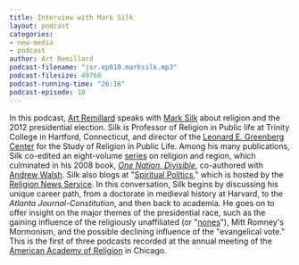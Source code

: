 ```yaml
---
title: Interview with Mark Silk
layout: podcast
categories:
- new-media
- podcast
author: Art Remillard
podcast-filename: "jsr.ep010.marksilk.mp3"
podcast-filesize: 49768
podcast-running-time: "26:16"
podcast-episode: 10
---
```


In this podcast, [Art Remillard][] speaks with [Mark Silk][] about religion and the 2012 presidential election. Silk is Professor of Religion in Public life at Trinity College in Hartford, Connecticut, and director of the [Leonard E. Greenberg Center][] for the Study of Religion in Public Life. Among his many publications, Silk co-edited an eight-volume [series][] on religion and region, which culminated in his 2008 book, *[One Nation, Divisible][]*, co-authored with [Andrew Walsh][]. Silk also blogs at "[Spiritual Politics][]," which is hosted by the [Religion News Service][]. In this conversation, Silk begins by discussing his unique career path, from a doctorate in medieval history at Harvard, to the *Atlanta Journal-Constitution*, and then back to academia. He goes on to offer insight on the major themes of the presidential race, such as the gaining influence of the religiously unaffiliated (or "[nones][]"), Mitt Romney's Mormonism, and the possible declining influence of the "evangelical vote." This is the first of three podcasts recorded at the annual meeting of the [American Academy of Religion][] in Chicago.

  [Art Remillard]: http://www.francis.edu/arthur-remillard/
  [Mark Silk]: http://internet2.trincoll.edu/facProfiles/Default.aspx?fid=1000783
  [Leonard E. Greenberg Center]: http://www.trincoll.edu/Academics/centers/GreenbergCenter/Pages/default.aspx
  [series]: https://rowman.com/Action/SERIES/RL/RRP
  [One Nation, Divisible]: https://rowman.com/ISBN/9780742558458
  [Andrew Walsh]: http://internet2.trincoll.edu/facProfiles/Default.aspx?fid=1000778
  [Spiritual Politics]: http://www.religionnews.com/blogs/mark-silk
  [Religion News Service]: http://www.religionnews.com/
  [nones]: http://www.pewforum.org/Unaffiliated/nones-on-the-rise.aspx
  [American Academy of Religion]: http://www.aarweb.org/meetings/annual_meeting/Current_Meeting/default.asp
